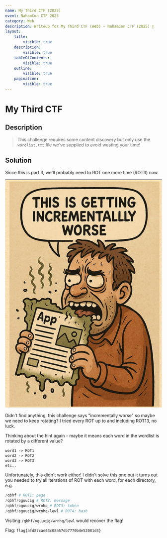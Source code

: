 ```yaml
---
name: My Third CTF (2025)
event: NahamCon CTF 2025
category: Web
description: Writeup for My Third CTF (Web) - NahamCon CTF (2025) 💜
layout:
    title:
        visible: true
    description:
        visible: true
    tableOfContents:
        visible: true
    outline:
        visible: true
    pagination:
        visible: true
---
```


# My Third CTF

## Description

> This challenge requires some content discovery but only use the `wordlist.txt` file we've supplied to avoid wasting your time!

## Solution

Since this is part 3, we'll probably need to ROT one more time (ROT3) now.

![](images/0.PNG)

Didn't find anything, this challenge says "incrementally worse" so maybe we need to keep rotating? I tried every ROT up to and including ROT13, no luck.

Thinking about the hint again - maybe it means each word in the wordlist is rotated by a different value?


```
word1 -> ROT1
word2 -> ROT2
word3 -> ROT3
etc..
```


Unfortunately, this didn't work either! I didn't solve this one but it turns out you needed to try all iterations of ROT with each word, for each directory, e.g.


```python
/qbhf # ROT1: page
/qbhf/oguucig # ROT2: message
/qbhf/oguucig/wrnhq # ROT3: token
/qbhf/oguucig/wrnhq/lewl # ROT4: hash
```


Visiting `/qbhf/oguucig/wrnhq/lewl` would recover the flag!

Flag: `flag{afd87cae63c08a57db7770b4e52081d3}`
